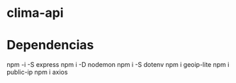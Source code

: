 # clima-api

# Dependencias
npm -i -S express
npm i -D nodemon
npm i -S dotenv
npm i geoip-lite
npm i public-ip
npm i axios
